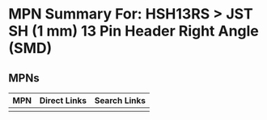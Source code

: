 



# MPN Summary For: HSH13RS > JST SH (1 mm) 13 Pin Header Right Angle (SMD)

## MPNs
  

|MPN|Direct Links|Search Links|
| :--- | :--- | :--- |
||||
